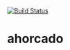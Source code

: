 [![Build Status](https://travis-ci.org/Oscarsgc/ahorcado.png)](https://travis-ci.org/Oscarsgc/ahorcado)


ahorcado
========
